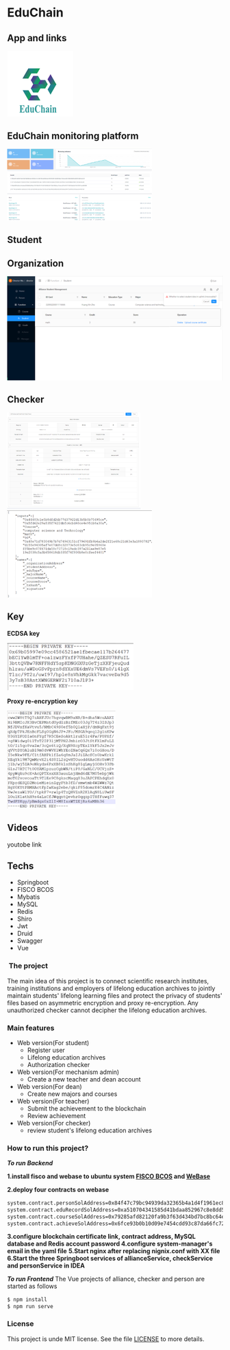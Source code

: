 # **EduChain**

## **App and links**

<img src="resource/EduChain.png" alt="6" style="zoom:15%;" />

## EduChain monitoring platform

<img src="resource/monitoring platform.png" alt="image-20221205124908808" style="zoom: 33%;" />

## **Student**





## **Organization**

<img src="resource/AchievementRecord.png" alt="2" style="zoom: 50%;" />

## **Checker**

<img src="resource/lifelong education archives.png" alt="2" style="zoom: 33%;" />

<img src="resource/AchievementData.png" alt="2" style="zoom: 33%;" />

## **Key** 

**ECDSA key**

<img src="resource/EcdsaKey.png" alt="image-20221205130842559" style="zoom: 33%;" />

**Proxy re-encryption key**

<img src="resource/ProxyRe-encryptionKey.png" alt="image-20221205131123621" style="zoom: 33%;" />


## Videos

youtobe link



## **Techs**
* Springboot
* FISCO BCOS
* Mybatis
* MySQL
* Redis
* Shiro
* Jwt
* Druid
* Swagger
* Vue



###  The project

The main idea of this project is to connect scientific research institutes, training institutions and employers of lifelong education archives to jointly maintain students' lifelong learning files and protect the privacy of students' files based on asymmetric encryption and proxy re-encryption. Any unauthorized checker cannot decipher the lifelong education archives.

### Main features
* Web version(For student)
  * Register user
  * Lifelong education archives
  * Authorization checker
* Web version(For mechanism admin)
  * Create a new teacher  and dean account
* Web version(For dean)
  * Create new majors and courses
* Web version(For teacher)
  * Submit the achievement to the blockchain
  * Review achievement 
* Web version(For checker)
  * review student's lifelong education archives


### How to run this project?

_**To run Backend**_

**1.install fisco and webase to ubuntu system [FISCO BCOS](https://github.com/FISCO-BCOS/FISCO-BCOS) and  [WeBase](https://github.com/WeBankBlockchain/WeBASE)** 

**2.deploy four contracts on webase**

```
system.contract.personSolAddress=0x84f47c79bc94939da32365b4a1d4f1961ec87ee9
system.contract.eduRecordSolAddress=0xa510704341585d41bdaa852967c8e8dd504ef835
system.contract.courseSolAddress=0x79285afd82120fa9b3f63d434bd7bc8bc64ef138
system.contract.achieveSolAddress=0x6fce93b0b10d09e7454cdd93c87da66fc72c0463
```

**3.configure blockchain certificate link, contract address, MySQL database and Redis account password
4.configure system-manager's email in the yaml file**
**5.Start nginx after replacing nignix.conf with XX file**
**6.Start the three Springboot services of allianceService, checkService and personService in IDEA**

_**To run Frontend**_
The Vue projects of alliance, checker and person are started as follows

```npm
$ npm install
$ npm run serve
```


### License

This project is unde MIT license. See the file [LICENSE](https://github.com/rodrigofolha/pack-food/blob/develop/LICENSE) to more details.

